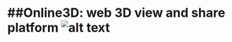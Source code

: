 ##Online3D: web 3D view and share platform  ![alt text](https://raw.github.com/tigranmt/online3D/master/online3D/Content/Images/3D-icon.png "Online3D")
========


